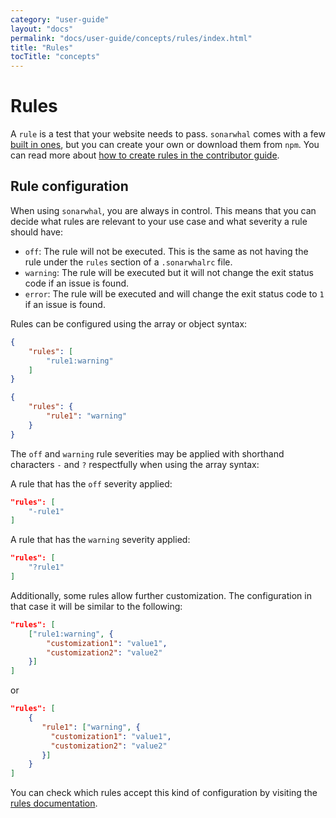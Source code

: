 ```yaml
---
category: "user-guide"
layout: "docs"
permalink: "docs/user-guide/concepts/rules/index.html"
title: "Rules"
tocTitle: "concepts"
---
```

# Rules

A `rule` is a test that your website needs to pass. `sonarwhal` comes with
a few [built in ones](../rules/), but you can create your own or download
them from `npm`. You can read more about [how to create rules in the
contributor guide](../../contributor-guide/rules/index.md).

## Rule configuration

When using `sonarwhal`, you are always in control. This means that you can
decide what rules are relevant to your use case and what severity a rule
should have:

* `off`: The rule will not be executed. This is the same as not having
  the rule under the `rules` section of a `.sonarwhalrc` file.
* `warning`: The rule will be executed but it will not change the exit
  status code if an issue is found.
* `error`: The rule will be executed and will change the exit status
  code to `1` if an issue is found.

Rules can be configured using the array or object syntax:

```json
{
    "rules": [
        "rule1:warning"
    ]
}
```

```json
{
    "rules": {
        "rule1": "warning"
    }
}
```

The `off` and `warning` rule severities may be applied with shorthand
characters `-` and `?` respectfully when using the array syntax:

A rule that has the `off` severity applied:

```json
"rules": [
    "-rule1"
]
```

A rule that has the `warning` severity applied:

```json
"rules": [
    "?rule1"
]
```

Additionally, some rules allow further customization. The configuration
in that case it will be similar to the following:

```json
"rules": [
    ["rule1:warning", {
        "customization1": "value1",
        "customization2": "value2"
    }]
]
```

or

```json
"rules": [
    {
       "rule1": ["warning", {
         "customization1": "value1",
         "customization2": "value2"
       }]
    }
]
```

You can check which rules accept this kind of configuration by
visiting the [rules documentation](../rules/).
